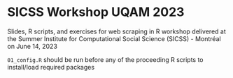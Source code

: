 # SICSS Workshop UQAM 2023

Slides, R scripts, and exercises for web scraping in R workshop delivered at the Summer Institute for Computational Social Science (SICSS) - Montréal on June 14, 2023

`01_config.R` should be run before any of the proceeding R scripts to install/load required packages